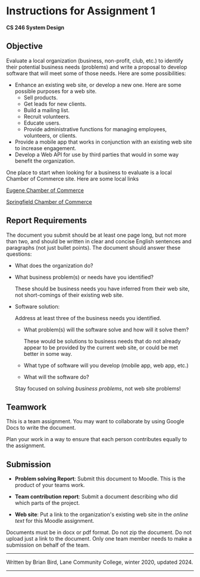 # Instructions for Assignment 1

**CS 246 System Design**



## Objective

Evaluate a local organization (business, non-profit, club, etc.) to identify their potential business needs (problems) and write a proposal to develop software that will meet some of those needs. Here are some possibilities:

- Enhance an existing web site, or develop a new one. Here are some possible purposes for a web site.
  - Sell products.
  - Get leads for new clients.
  - Build a mailing list.
  - Recruit volunteers.
  - Educate users.
  - Provide administrative functions for managing employees, volunteers, or clients.
- Provide a mobile app that works in conjunction with an existing web site to increase engagement.
- Develop a Web API for use by third parties that would in some way benefit the organization.

One place to start when looking for a business to evaluate is a local Chamber of Commerce site. Here are some local links

[Eugene Chamber of Commerce](https://www.eugenechamber.com)

[Springfield Chamber of Commerce](https://www.springfield-chamber.org)



## Report Requirements

The document you submit should  be at least one page long, but not more than two, and should be written in clear and concise English sentences and paragraphs (not just bullet points). The document should answer these questions:

- What does the organization do?

- 
  What business problem(s) or needs have you identified?

  These should be business needs you have inferred from their web site, not short-comings of their existing web site.

- 
  Software solution:
  
  Address at least three of the business needs you identified.
  
  - What problem(s) will the software solve and how will it solve them?
  
    These would be solutions to business needs that do not already appear to be provided by the current web site, or could be met better in some way.
  
  - What type of software will you develop (mobile app, web app, etc.)
  
  - What will the software do?
  
  Stay focused on solving *business problems*, not web site problems!

## Teamwork

This is a team assignment. You may want to collaborate by using Google Docs to write the document.

Plan your work in a way to ensure that each person contributes equally to the assignment.



## Submission

- **Problem solving Report**: Submit this document to Moodle. This is the product of your teams work.

- **Team contribution report**: Submit a document describing who did which parts of the project. 
- **Web site**: Put a link to the organization's existing web site in the *online text* for this Moodle assignment.

Documents must be in docx or pdf format. Do not zip the document. Do not upload just a link to the document. Only one team member needs to make a submission on behalf of the team.

------

Written by Brian Bird, Lane Community College, winter 2020, updated <time>2024</time>.

------

